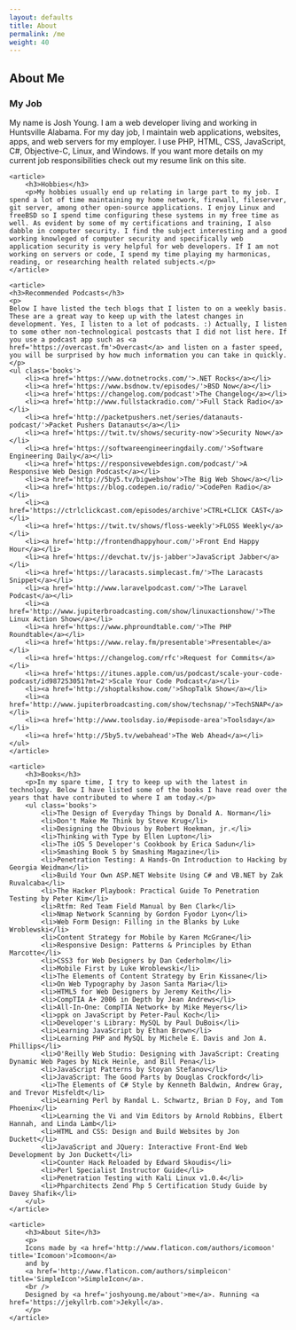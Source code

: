 ```yaml
---
layout: defaults
title: About
permalink: /me
weight: 40
---
```


<section class='content'>
<div class='inner-section'>
<h2>About Me</h2>
    <article>
        <h3>My Job</h3>
        <p>My name is Josh Young. I am a web developer living and working in Huntsville Alabama. For my day job,
        I maintain web applications, websites, apps, and web servers for my employer. I use PHP, HTML, CSS, JavaScript, C#, Objective-C, Linux, and Windows. If you want more details on my current job responsibilities check out my resume link on this site.</p>
    </article>

    <article>
        <h3>Hobbies</h3>
        <p>My hobbies usually end up relating in large part to my job. I spend a lot of time maintaining my home network, firewall, fileserver, git server, among other open-source applications. I enjoy Linux and freeBSD so I spend time configuring these systems in my free time as well. As evident by some of my certifications and training, I also dabble in computer security. I find the subject interesting and a good working knowleged of computer security and specifically web application security is very helpful for web developers. If I am not working on servers or code, I spend my time playing my harmonicas, reading, or researching health related subjects.</p>
    </article>

    <article>
    <h3>Recommended Podcasts</h3>
    <p>
    Below I have listed the tech blogs that I listen to on a weekly basis. These are a great way to keep up with the latest changes in development. Yes, I listen to a lot of podcasts. :) Actually, I listen to some other non-technological postcasts that I did not list here. If you use a podcast app such as <a href='https://overcast.fm'>Overcast</a> and listen on a faster speed, you will be surprised by how much information you can take in quickly.</p>
    <ul class='books'>
        <li><a href='https://www.dotnetrocks.com/'>.NET Rocks</a></li>
        <li><a href='https://www.bsdnow.tv/episodes/'>BSD Now</a></li>
        <li><a href='https://changelog.com/podcast'>The Changelog</a></li>
        <li><a href='http://www.fullstackradio.com/'>Full Stack Radio</a></li>
        <li><a href='http://packetpushers.net/series/datanauts-podcast/'>Packet Pushers Datanauts</a></li>
        <li><a href='https://twit.tv/shows/security-now'>Security Now</a></li>
        <li><a href='https://softwareengineeringdaily.com/'>Software Engineering Daily</a></li>
        <li><a href='https://responsivewebdesign.com/podcast/'>A Responsive Web Design Podcast</a></li>
        <li><a href='http://5by5.tv/bigwebshow'>The Big Web Show</a></li>
        <li><a href='https://blog.codepen.io/radio/'>CodePen Radio</a></li>
        <li><a href='https://ctrlclickcast.com/episodes/archive'>CTRL+CLICK CAST</a></li>
        <li><a href='https://twit.tv/shows/floss-weekly'>FLOSS Weekly</a></li>
        <li><a href='http://frontendhappyhour.com/'>Front End Happy Hour</a></li>
        <li><a href='https://devchat.tv/js-jabber'>JavaScript Jabber</a></li>
        <li><a href='https://laracasts.simplecast.fm/'>The Laracasts Snippet</a></li>
        <li><a href='http://www.laravelpodcast.com/'>The Laravel Podcast</a></li>
        <li><a href='http://www.jupiterbroadcasting.com/show/linuxactionshow/'>The Linux Action Show</a></li>
        <li><a href='https://www.phproundtable.com/'>The PHP Roundtable</a></li>
        <li><a href='https://www.relay.fm/presentable'>Presentable</a></li>
        <li><a href='https://changelog.com/rfc'>Request for Commits</a></li>
        <li><a href='https://itunes.apple.com/us/podcast/scale-your-code-podcast/id987253051?mt=2'>Scale Your Code Podcast</a></li>
        <li><a href='http://shoptalkshow.com/'>ShopTalk Show</a></li>
        <li><a href='http://www.jupiterbroadcasting.com/show/techsnap/'>TechSNAP</a></li>
        <li><a href='http://www.toolsday.io/#episode-area'>Toolsday</a></li>
        <li><a href='http://5by5.tv/webahead'>The Web Ahead</a></li>
    </ul>
    </article>

    <article>
        <h3>Books</h3>
        <p>In my spare time, I try to keep up with the latest in technology. Below I have listed some of the books I have read over the years that have contributed to where I am today.</p>
        <ul class='books'>
            <li>The Design of Everyday Things by Donald A. Norman</li>
            <li>Don't Make Me Think by Steve Krug</li>
            <li>Designing the Obvious by Robert Hoekman, jr.</li>
            <li>Thinking with Type by Ellen Lupton</li>
            <li>The iOS 5 Developer's Cookbook by Erica Sadun</li>
            <li>Smashing Book 5 by Smashing Magazine</li>
            <li>Penetration Testing: A Hands-On Introduction to Hacking by Georgia Weidman</li>
            <li>Build Your Own ASP.NET Website Using C# and VB.NET by Zak Ruvalcaba</li>
            <li>The Hacker Playbook: Practical Guide To Penetration Testing by Peter Kim</li>
            <li>Rtfm: Red Team Field Manual by Ben Clark</li>
            <li>Nmap Network Scanning by Gordon Fyodor Lyon</li>
            <li>Web Form Design: Filling in the Blanks by Luke Wroblewski</li>
            <li>Content Strategy for Mobile by Karen McGrane</li>
            <li>Responsive Design: Patterns & Principles by Ethan Marcotte</li>
            <li>CSS3 for Web Designers by Dan Cederholm</li>
            <li>Mobile First by Luke Wroblewski</li>
            <li>The Elements of Content Strategy by Erin Kissane</li>
            <li>On Web Typography by Jason Santa Maria</li>
            <li>HTML5 for Web Designers by Jeremy Keith</li>
            <li>CompTIA A+ 2006 in Depth by Jean Andrews</li>
            <li>All-In-One: CompTIA Network+ by Mike Meyers</li>
            <li>ppk on JavaScript by Peter-Paul Koch</li>
            <li>Developer's Library: MySQL by Paul DuBois</li>
            <li>Learning JavaScript by Ethan Brown</li>
            <li>Learning PHP and MySQL by Michele E. Davis and Jon A. Phillips</li>
            <li>O'Reilly Web Studio: Designing with JavaScript: Creating Dynamic Web Pages by Nick Heinle, and Bill Pena</li>
            <li>JavaScript Patterns by Stoyan Stefanov</li>
            <li>JavaScript: The Good Parts by Douglas Crockford</li>
            <li>The Elements of C# Style by Kenneth Baldwin, Andrew Gray, and Trevor Misfeldt</li>
            <li>Learning Perl by Randal L. Schwartz, Brian D Foy, and Tom Phoenix</li>
            <li>Learning the Vi and Vim Editors by Arnold Robbins, Elbert Hannah, and Linda Lamb</li>
            <li>HTML and CSS: Design and Build Websites by Jon Duckett</li>
            <li>JavaScript and JQuery: Interactive Front-End Web Development by Jon Duckett</li>
            <li>Counter Hack Reloaded by Edward Skoudis</li>
            <li>Perl Specialist Instructor Guide</li>
            <li>Penetration Testing with Kali Linux v1.0.4</li>
            <li>Phparchitects Zend Php 5 Certification Study Guide by Davey Shafik</li>
        </ul>
    </article>

    <article>
        <h3>About Site</h3>
        <p>
        Icons made by <a href='http://www.flaticon.com/authors/icomoon' title='Icomoon'>Icomoon</a> 
        and by
        <a href='http://www.flaticon.com/authors/simpleicon' title='SimpleIcon'>SimpleIcon</a>.
        <br />
        Designed by <a href='joshyoung.me/about'>me</a>. Running <a href='https://jekyllrb.com'>Jekyll</a>.
        </p>
    </article>
</div><!-- inner-section -->
</section>